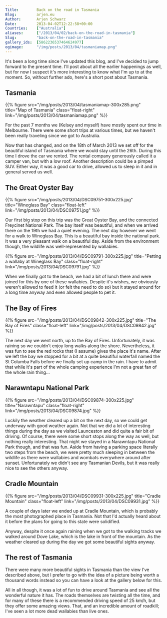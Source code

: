 ```yaml
---
Title:        Back on the road in Tasmania
Blog:         arjen.eu  
Author:       Arjen Schwarz  
Date:         2013-04-02T12:22:58+00:00
Countries:    ["Australia"]
aliases:      ["/2013/04/02/back-on-the-road-in-tasmania"]
Slug:         "back-on-the-road-in-tasmania"
gallery_ids:  [5862236537464624977]
ogimage:      "/img/posts/2013/04/tasmaniamap.png"
---
```


It's been a long time since I've updated this blog, and I've decided to jump forward to the present time. I'll post about all the earlier happenings as well, but for now I suspect it's more interesting to know what I'm up to at the moment. So, without further ado, here's a short post about Tasmania.

## Tasmania

{{% figure src="/img/posts/2013/04/tasmaniamap-300x285.png" title="Map of Tasmania" class="float-right" link="/img/posts/2013/04/tasmaniamap.png" %}}

For the past 7 months we (Kelsey and myself) have mostly spent our time in Melbourne. There were some short trips at various times, but we haven't been really traveling since we got to Australia.

Now that has changed, and on the 18th of March 2013 we set off for the beautiful island of Tasmania where we would stay until the 26th. During this time I drove the car we rented. The rental company generously called it a camper van, but with a low roof. Another description could be a pimped SUV. Either way, it was a good car to drive, allowed us to sleep in it and in general served us well.

## The Great Oyster Bay

{{% figure src="/img/posts/2013/04/DSC09751-300x225.jpg" title="Wineglass Bay" class="float-left" link="/img/posts/2013/04/DSC09751.jpg" %}}

Our first big stop on this trip was the Great Oyster Bay, and the connected Freycinet National Park. The bay itself was beautiful, and when we arrived there on the 19th we had a quiet evening. The next day however we went for a walk to Wineglass Bay. This is a beautiful bay inside the national park. It was a very pleasant walk on a beautiful day. Aside from the environment though, the wildlife was well-represented by wallabies.

{{% figure src="/img/posts/2013/04/DSC09791-300x225.jpg" title="Petting a wallaby at Wineglass Bay" class="float-right" link="/img/posts/2013/04/DSC09791.jpg" %}}

When we finally got to the beach, we had a bit of lunch there and were joined for this by one of these wallabies. Despite it's wishes, we obviously weren't allowed to feed it (or felt the need to do so) but it stayed around for a long time anyway and even allowed people to pet it.

## The Bay of Fires

{{% figure src="/img/posts/2013/04/DSC09842-300x225.jpg" title="The Bay of Fires" class="float-left" link="/img/posts/2013/04/DSC09842.jpg" %}}

The next day we went north, up to the Bay of Fires. Unfortunately, it was raining so we couldn't enjoy long walks along the shore. Nevertheless, it was fun to see the red rocks that (I assume) gives the place it's name. After we left the bay we stopped for a bit at a quite beautiful waterfall named the St Columba Falls before we finally set up camp in the rain. I have to admit that while it's part of the whole camping experience I'm not a great fan of the whole rain thing…

## Narawntapu National Park

{{% figure src="/img/posts/2013/04/DSC09874-300x225.jpg" title="Narawntapu" class="float-right" link="/img/posts/2013/04/DSC09874.jpg" %}}

Luckily the weather cleared up a bit on the next day, so we could get underway with good weather again. Not that we did a lot of interesting things during the day as we visited Launceston and did quite a fair bit of driving. Of course, there were some short stops along the way as well, but nothing really interesting. That night we stayed in a Narawntapu National Park though, and that was fun. Aside from having a parking space literally two steps from the beach, we were pretty much sleeping in between the wildlife as there were wallabies and wombats everywhere around after sunset. Unfortunately we didn't see any Tasmanian Devils, but it was really nice to see the others anyway.

## Cradle Mountain

{{% figure src="/img/posts/2013/04/DSC09931-300x225.jpg" title="Cradle Mountain" class="float-left" link="/img/posts/2013/04/DSC09931.jpg" %}}

A couple of days later we ended up at Cradle Mountain, which is probably the most photographed place in Tasmania. Not that I'd actually heard about it before the plans for going to this state were solidified.

Anyway, despite it once again raining when we got to the walking tracks we walked around Dove Lake, which is the lake in front of the mountain. As the weather cleared up during the day we got some beautiful sights anyway.

## The rest of Tasmania

There were many more beautiful sights in Tasmania than the view I've described above, but I prefer to go with the idea of a picture being worth a thousand words instead so you can have a look at the gallery below for this.

All in all though, it was a lot of fun to drive around Tasmania and see all the wonderful nature it has. The roads themselves are twisting all the time, and for many of these there is a recommended driving speed of 25 km/h, but they offer some amazing views. That, and an incredible amount of roadkill; I've seen a lot more dead wallabies than live ones.